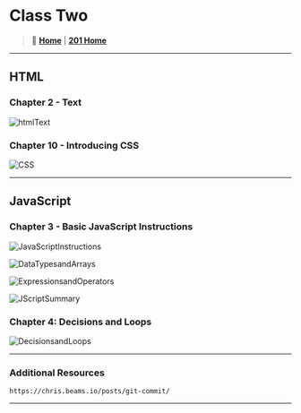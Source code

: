 # Class Two

> 🏡 [**Home**](https://mistidinzy.github.io/ReadingNotes/)
|
> [**201 Home**](/201home.md)

_____

## HTML

### Chapter 2 - Text

![htmlText](https://i.imgur.com/uPQW694.jpg)

### Chapter 10 - Introducing CSS

![CSS](https://i.imgur.com/FizEVew.jpg)

_____

## JavaScript

### Chapter 3 - Basic JavaScript Instructions

![JavaScriptInstructions](https://i.imgur.com/qL03Zcj.jpg)

![DataTypesandArrays](https://i.imgur.com/HxuNeNe.jpg)

![ExpressionsandOperators](https://i.imgur.com/OYb4Ihi.jpg)

![JScriptSummary](https://i.imgur.com/cIuxBaM.jpg)

### Chapter 4: Decisions and Loops

![DecisionsandLoops](https://i.imgur.com/XVvqsTv.jpg)

_____

### Additional Resources

    https://chris.beams.io/posts/git-commit/

_____

